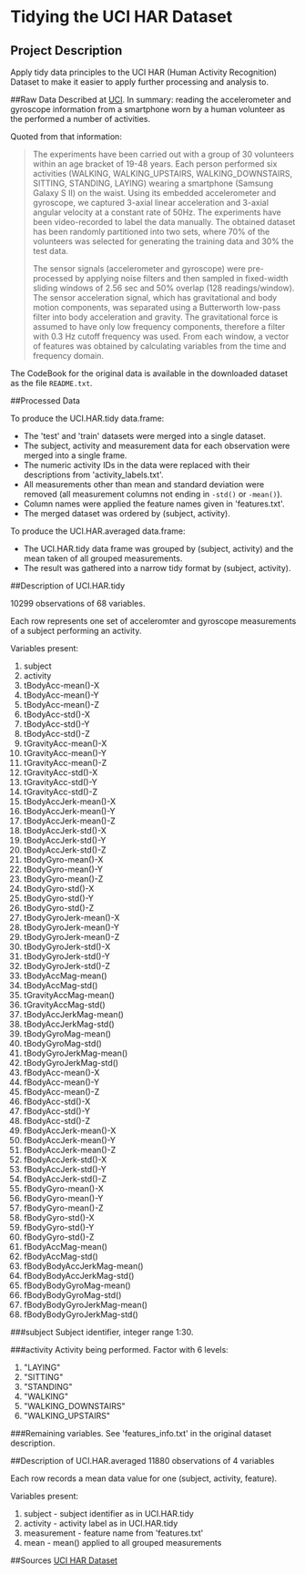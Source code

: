 # Tidying the UCI HAR Dataset

## Project Description
Apply tidy data principles to the UCI HAR (Human Activity Recognition) Dataset to make it easier to apply further processing and analysis to.

##Raw Data
Described at [UCI](http://archive.ics.uci.edu/ml/datasets/Human+Activity+Recognition+Using+Smartphones). In summary: reading the accelerometer and gyroscope information from a smartphone worn by a human volunteer as the performed a number of activities.

Quoted from that information:
> The experiments have been carried out with a group of 30 volunteers within an age bracket of 19-48 years. Each person performed six activities (WALKING, WALKING_UPSTAIRS, WALKING_DOWNSTAIRS, SITTING, STANDING, LAYING) wearing a smartphone (Samsung Galaxy S II) on the waist. Using its embedded accelerometer and gyroscope, we captured 3-axial linear acceleration and 3-axial angular velocity at a constant rate of 50Hz. The experiments have been video-recorded to label the data manually. The obtained dataset has been randomly partitioned into two sets, where 70% of the volunteers was selected for generating the training data and 30% the test data.
>
> The sensor signals (accelerometer and gyroscope) were pre-processed by applying noise filters and then sampled in fixed-width sliding windows of 2.56 sec and 50% overlap (128 readings/window). The sensor acceleration signal, which has gravitational and body motion components, was separated using a Butterworth low-pass filter into body acceleration and gravity. The gravitational force is assumed to have only low frequency components, therefore a filter with 0.3 Hz cutoff frequency was used. From each window, a vector of features was obtained by calculating variables from the time and frequency domain.

The CodeBook for the original data is available in the downloaded dataset as the file `README.txt`.

##Processed Data

To produce the UCI.HAR.tidy data.frame:
* The 'test' and 'train' datasets were merged into a single dataset.
* The subject, activity and measurement data for each observation were merged into a single frame.
* The numeric activity IDs in the data were replaced with their descriptions from 'activity_labels.txt'.
* All measurements other than mean and standard deviation were removed (all measurement columns not ending in `-std()` or `-mean()`).
* Column names were applied the feature names given in 'features.txt'.
* The merged dataset was ordered by (subject, activity).

To produce the UCI.HAR.averaged data.frame:
* The UCI.HAR.tidy data frame was grouped by (subject, activity) and the mean taken of all grouped measurements.
* The result was gathered into a narrow tidy format by (subject, activity).

##Description of UCI.HAR.tidy

10299 observations of 68 variables.

Each row represents one set of acceleromter and gyroscope measurements of a subject performing an activity.

Variables present:
   1. subject
   1. activity
   1. tBodyAcc-mean()-X
   1. tBodyAcc-mean()-Y
   1. tBodyAcc-mean()-Z
   1. tBodyAcc-std()-X
   1. tBodyAcc-std()-Y
   1. tBodyAcc-std()-Z
   1. tGravityAcc-mean()-X
   1. tGravityAcc-mean()-Y
   1. tGravityAcc-mean()-Z
   1. tGravityAcc-std()-X
   1. tGravityAcc-std()-Y
   1. tGravityAcc-std()-Z
   1. tBodyAccJerk-mean()-X
   1. tBodyAccJerk-mean()-Y
   1. tBodyAccJerk-mean()-Z
   1. tBodyAccJerk-std()-X
   1. tBodyAccJerk-std()-Y
   1. tBodyAccJerk-std()-Z
   1. tBodyGyro-mean()-X
   1. tBodyGyro-mean()-Y
   1. tBodyGyro-mean()-Z
   1. tBodyGyro-std()-X
   1. tBodyGyro-std()-Y
   1. tBodyGyro-std()-Z
   1. tBodyGyroJerk-mean()-X
   1. tBodyGyroJerk-mean()-Y
   1. tBodyGyroJerk-mean()-Z
   1. tBodyGyroJerk-std()-X
   1. tBodyGyroJerk-std()-Y
   1. tBodyGyroJerk-std()-Z
   1. tBodyAccMag-mean()
   1. tBodyAccMag-std()
   1. tGravityAccMag-mean()
   1. tGravityAccMag-std()
   1. tBodyAccJerkMag-mean()
   1. tBodyAccJerkMag-std()
   1. tBodyGyroMag-mean()
   1. tBodyGyroMag-std()
   1. tBodyGyroJerkMag-mean()
   1. tBodyGyroJerkMag-std()
   1. fBodyAcc-mean()-X
   1. fBodyAcc-mean()-Y
   1. fBodyAcc-mean()-Z
   1. fBodyAcc-std()-X
   1. fBodyAcc-std()-Y
   1. fBodyAcc-std()-Z
   1. fBodyAccJerk-mean()-X
   1. fBodyAccJerk-mean()-Y
   1. fBodyAccJerk-mean()-Z
   1. fBodyAccJerk-std()-X
   1. fBodyAccJerk-std()-Y
   1. fBodyAccJerk-std()-Z
   1. fBodyGyro-mean()-X
   1. fBodyGyro-mean()-Y
   1. fBodyGyro-mean()-Z
   1. fBodyGyro-std()-X
   1. fBodyGyro-std()-Y
   1. fBodyGyro-std()-Z
   1. fBodyAccMag-mean()
   1. fBodyAccMag-std()
   1. fBodyBodyAccJerkMag-mean()
   1. fBodyBodyAccJerkMag-std()
   1. fBodyBodyGyroMag-mean()
   1. fBodyBodyGyroMag-std()
   1. fBodyBodyGyroJerkMag-mean()
   1. fBodyBodyGyroJerkMag-std()

###subject
Subject identifier, integer range 1:30.

###activity
Activity being performed. Factor with 6 levels:

 1. "LAYING"
 1. "SITTING"
 1. "STANDING"
 1. "WALKING"           
 1. "WALKING_DOWNSTAIRS"
 1. "WALKING_UPSTAIRS"  

###Remaining variables.
See 'features_info.txt' in the original dataset description.

##Description of UCI.HAR.averaged
11880 observations of 4 variables

Each row records a mean data value for one (subject, activity, feature).

Variables present:
 1. subject - subject identifier as in UCI.HAR.tidy
 2. activity - activity label as in UCI.HAR.tidy
 3. measurement - feature name from 'features.txt'
 4. mean - mean() applied to all grouped measurements

##Sources
[UCI HAR Dataset](https://d396qusza40orc.cloudfront.net/getdata%2Fprojectfiles%2FUCI%20HAR%20Dataset.zip)
